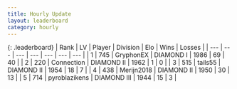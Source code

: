 ```yaml
---
title: Hourly Update
layout: leaderboard
category: hourly
---
```


{: .leaderboard}
| Rank | LV | Player | Division | Elo | Wins | Losses |
| --- | --- | --- | --- | --- | --- | --- |
| <span data-change="1">1</span> | 745 | <span title="ID: 315148">GryphonEX</span> | DIAMOND I | <span data-change="27">1986</span> | <span data-change="6">69</span> | <span data-change="2">40</span> |
| <span data-change="-1">2</span> | 220 | <span title="ID: 539711">Connection</span> | DIAMOND II | <span data-change="0">1962</span> | <span data-change="0">1</span> | <span data-change="0">0</span> |
| <span data-change="0">3</span> | 515 | <span title="ID: 170123">tails55</span> | DIAMOND II | <span data-change="3">1954</span> | <span data-change="4">18</span> | <span data-change="3">7</span> |
| <span data-change="0">4</span> | 438 | <span title="ID: 489101">Merijn2018</span> | DIAMOND II | <span data-change="3">1950</span> | <span data-change="3">30</span> | <span data-change="2">13</span> |
| <span data-change="0">5</span> | 714 | <span title="ID: 143220">pyroblazikens</span> | DIAMOND III | <span data-change="0">1944</span> | <span data-change="0">15</span> | <span data-change="0">3</span> |